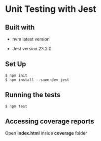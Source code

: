 # Unit Testing with Jest 

## Built with

- nvm latest version

- Jest version 23.2.0

## Set Up
```
$ npm init
$ npm install --save-dev jest 
```

## Running the tests
```
$ npm test
```

## Accessing coverage reports

Open **index.html** inside **coverage** folder
